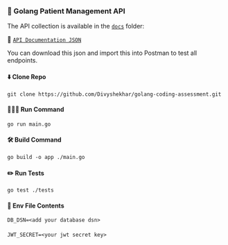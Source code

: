 
  

### 🧪 Golang Patient Management API

  

  

  

The API collection is available in the [`docs`](./docs) folder:

  

  

  

📁 [`API Documentation JSON`](./docs/api_documentation.json)

  

  

  

You can download this json and import this into Postman to test all endpoints.

  
#### ⬇️ Clone Repo
	git clone https://github.com/Divyshekhar/golang-coding-assessment.git
  

#### 🏃🏻‍♂️ Run Command

  

	go run main.go

  

  

#### 🛠️ Build Command

  

	go build -o app ./main.go

  

#### ✏️ Run Tests

  

	go test ./tests

  

#### 📄 Env File Contents

	DB_DSN=<add your database dsn>
####
	JWT_SECRET=<your jwt secret key>